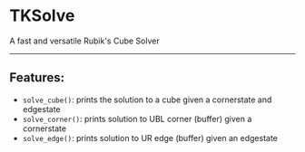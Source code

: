 # TKSolve
A fast and versatile Rubik's Cube Solver

***

## Features:
- `solve_cube()`: prints the solution to a cube given a cornerstate and edgestate
- `solve_corner()`: prints solution to UBL corner (buffer) given a cornerstate
- `solve_edge()`: prints solution to UR edge (buffer) given an edgestate

